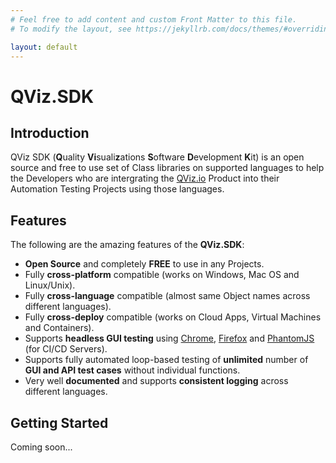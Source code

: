 ```yaml
---
# Feel free to add content and custom Front Matter to this file.
# To modify the layout, see https://jekyllrb.com/docs/themes/#overriding-theme-defaults

layout: default
---
```

# QViz.SDK

## Introduction
QViz SDK (**Q**uality **Vi**suali**z**ations **S**oftware **D**evelopment **K**it) is an open source and free to use set of Class libraries on supported languages to help the Developers who are intergrating the [QViz.io](https://qviz.io) Product into their Automation Testing Projects using those languages.

## Features
The following are the amazing features of the **QViz.SDK**:

* **Open Source** and completely **FREE** to use in any Projects.
* Fully **cross-platform** compatible (works on Windows, Mac OS and Linux/Unix).
* Fully **cross-language** compatible (almost same Object names across different languages).
* Fully **cross-deploy** compatible (works on Cloud Apps, Virtual Machines and Containers).
* Supports **headless GUI testing** using [Chrome](https://chromium.googlesource.com/chromium/src/+/lkgr/headless/README.md), [Firefox](https://developer.mozilla.org/en-US/docs/Mozilla/Firefox/Headless_mode) and [PhantomJS](https://phantomjs.org/) (for CI/CD Servers).
* Supports fully automated loop-based testing of **unlimited** number of **GUI and API test cases** without individual functions.
* Very well **documented** and supports **consistent logging** across different languages.

## Getting Started
Coming soon...
